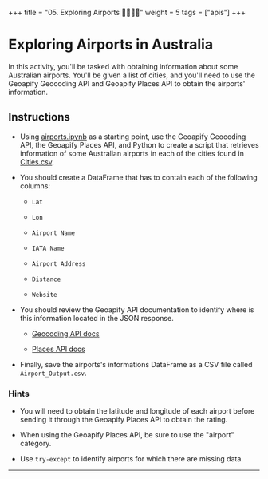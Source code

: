 +++
title = "05. Exploring Airports 👩‍🎓👨‍🎓"
weight = 5
tags = ["apis"] 
+++

# Exploring Airports in Australia

In this activity, you'll be tasked with obtaining information about some Australian airports. You'll be given a list of cities, and you'll need to use the Geoapify Geocoding API and Geoapify Places API to obtain the airports' information.

## Instructions

* Using [airports.ipynb](Unsolved/airports.ipynb) as a starting point, use the Geoapify Geocoding API, the Geoapify Places API, and Python to create a script that retrieves information of some Australian airports in each of the cities found in [Cities.csv](Resources/Cities.csv).

* You should create a DataFrame that has to contain each of the following columns:

  * `Lat`

  * `Lon`

  * `Airport Name`

  * `IATA Name`

  * `Airport Address`

  * `Distance`

  * `Website`

* You should review the Geoapify API documentation to identify where is this information located in the JSON response.

  * [Geocoding API docs](https://apidocs.geoapify.com/docs/geocoding/forward-geocoding/#about)

  * [Places API docs](https://apidocs.geoapify.com/docs/places/#about)

* Finally, save the airports's informations DataFrame as a CSV file called `Airport_Output.csv`.

### Hints

* You will need to obtain the latitude and longitude of each airport before sending it through the Geoapify Places API to obtain the rating.

* When using the Geoapify Places API, be sure to use the "airport" category.

* Use `try-except` to identify airports for which there are missing data.

---
